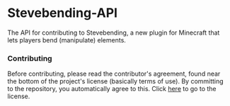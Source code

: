 # Stevebending-API

The API for contributing to Stevebending, a new plugin for Minecraft that lets players bend (manipulate) elements.


### Contributing

Before contributing, please read the contributor's agreement, found near the bottom of the project's license (basically terms of use). By committing to the repository, you automatically agree to this. Click [here](https://github.com/0ct0ber/Stevebending-API/blob/master/LICENSE.txt) to go to the license.
